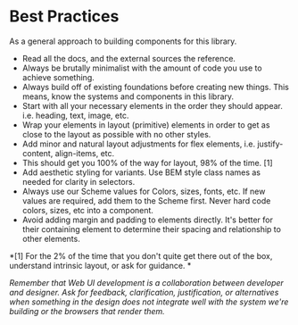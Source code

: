 <!-- This is the general documentation layout. Add or remove any sections as needed, but try to stay consistent across components. -->
# Best Practices

As a general approach to building components for this library.

  - Read all the docs, and the external sources the reference.
  - Always be brutally minimalist with the amount of code you use to achieve something.
  - Always build off of existing foundations before creating new things. This means, know the systems and components in this library.
  - Start with all your necessary elements in the order they should appear. i.e. heading, text, image, etc.
  - Wrap your elements in layout (primitive) elements in order to get as close to the layout as possible with no other styles.
  - Add minor and natural layout adjustments for flex elements, i.e. justify-content, align-items, etc.
  - This should get you 100% of the way for layout, 98% of the time. [1]
  - Add aesthetic styling for variants. Use BEM style class names as needed for clarity in selectors.
  - Always use our Scheme values for Colors, sizes, fonts, etc.  If new values are required, add them to the Scheme first. Never hard code colors, sizes, etc into a component.
  - Avoid adding margin and padding to elements directly. It's better for their containing element to determine their spacing and relationship to other elements.

*[1] For the 2% of the time that you don't quite get there out of the box, understand intrinsic layout, or ask for guidance. *

*Remember that Web UI development is a collaboration between developer and designer. Ask for feedback, clarification, justification, or alternatives when something in the design does not integrate well with the system we're building or the browsers that render them.*



